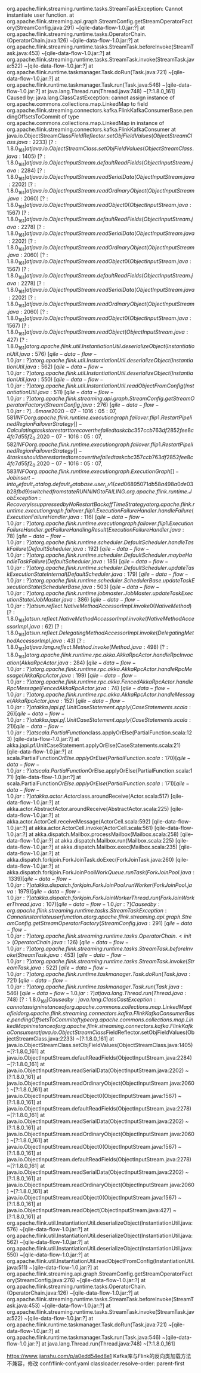
org.apache.flink.streaming.runtime.tasks.StreamTaskException: Cannot instantiate user function.
	at org.apache.flink.streaming.api.graph.StreamConfig.getStreamOperatorFactory(StreamConfig.java:291) ~[qile-data-flow-1.0.jar:?]
	at org.apache.flink.streaming.runtime.tasks.OperatorChain.<init>(OperatorChain.java:126) ~[qile-data-flow-1.0.jar:?]
	at org.apache.flink.streaming.runtime.tasks.StreamTask.beforeInvoke(StreamTask.java:453) ~[qile-data-flow-1.0.jar:?]
	at org.apache.flink.streaming.runtime.tasks.StreamTask.invoke(StreamTask.java:522) ~[qile-data-flow-1.0.jar:?]
	at org.apache.flink.runtime.taskmanager.Task.doRun(Task.java:721) ~[qile-data-flow-1.0.jar:?]
	at org.apache.flink.runtime.taskmanager.Task.run(Task.java:546) ~[qile-data-flow-1.0.jar:?]
	at java.lang.Thread.run(Thread.java:748) ~[?:1.8.0_161]
Caused by: java.lang.ClassCastException: cannot assign instance of org.apache.commons.collections.map.LinkedMap to field org.apache.flink.streaming.connectors.kafka.FlinkKafkaConsumerBase.pendingOffsetsToCommit of type org.apache.commons.collections.map.LinkedMap in instance of org.apache.flink.streaming.connectors.kafka.FlinkKafkaConsumer
	at java.io.ObjectStreamClass$FieldReflector.setObjFieldValues(ObjectStreamClass.java:2233) ~[?:1.8.0_161]
	at java.io.ObjectStreamClass.setObjFieldValues(ObjectStreamClass.java:1405) ~[?:1.8.0_161]
	at java.io.ObjectInputStream.defaultReadFields(ObjectInputStream.java:2284) ~[?:1.8.0_161]
	at java.io.ObjectInputStream.readSerialData(ObjectInputStream.java:2202) ~[?:1.8.0_161]
	at java.io.ObjectInputStream.readOrdinaryObject(ObjectInputStream.java:2060) ~[?:1.8.0_161]
	at java.io.ObjectInputStream.readObject0(ObjectInputStream.java:1567) ~[?:1.8.0_161]
	at java.io.ObjectInputStream.defaultReadFields(ObjectInputStream.java:2278) ~[?:1.8.0_161]
	at java.io.ObjectInputStream.readSerialData(ObjectInputStream.java:2202) ~[?:1.8.0_161]
	at java.io.ObjectInputStream.readOrdinaryObject(ObjectInputStream.java:2060) ~[?:1.8.0_161]
	at java.io.ObjectInputStream.readObject0(ObjectInputStream.java:1567) ~[?:1.8.0_161]
	at java.io.ObjectInputStream.defaultReadFields(ObjectInputStream.java:2278) ~[?:1.8.0_161]
	at java.io.ObjectInputStream.readSerialData(ObjectInputStream.java:2202) ~[?:1.8.0_161]
	at java.io.ObjectInputStream.readOrdinaryObject(ObjectInputStream.java:2060) ~[?:1.8.0_161]
	at java.io.ObjectInputStream.readObject0(ObjectInputStream.java:1567) ~[?:1.8.0_161]
	at java.io.ObjectInputStream.readObject(ObjectInputStream.java:427) ~[?:1.8.0_161]
	at org.apache.flink.util.InstantiationUtil.deserializeObject(InstantiationUtil.java:576) ~[qile-data-flow-1.0.jar:?]
	at org.apache.flink.util.InstantiationUtil.deserializeObject(InstantiationUtil.java:562) ~[qile-data-flow-1.0.jar:?]
	at org.apache.flink.util.InstantiationUtil.deserializeObject(InstantiationUtil.java:550) ~[qile-data-flow-1.0.jar:?]
	at org.apache.flink.util.InstantiationUtil.readObjectFromConfig(InstantiationUtil.java:511) ~[qile-data-flow-1.0.jar:?]
	at org.apache.flink.streaming.api.graph.StreamConfig.getStreamOperatorFactory(StreamConfig.java:276) ~[qile-data-flow-1.0.jar:?]
	... 6 more
2020-07-10 16:05:07,581 INFO  org.apache.flink.runtime.executiongraph.failover.flip1.RestartPipelinedRegionFailoverStrategy [] - Calculating tasks to restart to recover the failed task cbc357ccb763df2852fee8c4fc7d55f2_0.
2020-07-10 16:05:07,582 INFO  org.apache.flink.runtime.executiongraph.failover.flip1.RestartPipelinedRegionFailoverStrategy [] - 4 tasks should be restarted to recover the failed task cbc357ccb763df2852fee8c4fc7d55f2_0. 
2020-07-10 16:05:07,583 INFO  org.apache.flink.runtime.executiongraph.ExecutionGraph       [] - Job insert-into_default_catalog.default_database.user_uv1 (ced06895071db58a498a0de03b28fbd9) switched from state RUNNING to FAILING.
org.apache.flink.runtime.JobException: Recovery is suppressed by NoRestartBackoffTimeStrategy
	at org.apache.flink.runtime.executiongraph.failover.flip1.ExecutionFailureHandler.handleFailure(ExecutionFailureHandler.java:116) ~[qile-data-flow-1.0.jar:?]
	at org.apache.flink.runtime.executiongraph.failover.flip1.ExecutionFailureHandler.getFailureHandlingResult(ExecutionFailureHandler.java:78) ~[qile-data-flow-1.0.jar:?]
	at org.apache.flink.runtime.scheduler.DefaultScheduler.handleTaskFailure(DefaultScheduler.java:192) ~[qile-data-flow-1.0.jar:?]
	at org.apache.flink.runtime.scheduler.DefaultScheduler.maybeHandleTaskFailure(DefaultScheduler.java:185) ~[qile-data-flow-1.0.jar:?]
	at org.apache.flink.runtime.scheduler.DefaultScheduler.updateTaskExecutionStateInternal(DefaultScheduler.java:179) ~[qile-data-flow-1.0.jar:?]
	at org.apache.flink.runtime.scheduler.SchedulerBase.updateTaskExecutionState(SchedulerBase.java:503) ~[qile-data-flow-1.0.jar:?]
	at org.apache.flink.runtime.jobmaster.JobMaster.updateTaskExecutionState(JobMaster.java:386) ~[qile-data-flow-1.0.jar:?]
	at sun.reflect.NativeMethodAccessorImpl.invoke0(Native Method) ~[?:1.8.0_161]
	at sun.reflect.NativeMethodAccessorImpl.invoke(NativeMethodAccessorImpl.java:62) ~[?:1.8.0_161]
	at sun.reflect.DelegatingMethodAccessorImpl.invoke(DelegatingMethodAccessorImpl.java:43) ~[?:1.8.0_161]
	at java.lang.reflect.Method.invoke(Method.java:498) ~[?:1.8.0_161]
	at org.apache.flink.runtime.rpc.akka.AkkaRpcActor.handleRpcInvocation(AkkaRpcActor.java:284) ~[qile-data-flow-1.0.jar:?]
	at org.apache.flink.runtime.rpc.akka.AkkaRpcActor.handleRpcMessage(AkkaRpcActor.java:199) ~[qile-data-flow-1.0.jar:?]
	at org.apache.flink.runtime.rpc.akka.FencedAkkaRpcActor.handleRpcMessage(FencedAkkaRpcActor.java:74) ~[qile-data-flow-1.0.jar:?]
	at org.apache.flink.runtime.rpc.akka.AkkaRpcActor.handleMessage(AkkaRpcActor.java:152) ~[qile-data-flow-1.0.jar:?]
	at akka.japi.pf.UnitCaseStatement.apply(CaseStatements.scala:26) [qile-data-flow-1.0.jar:?]
	at akka.japi.pf.UnitCaseStatement.apply(CaseStatements.scala:21) [qile-data-flow-1.0.jar:?]
	at scala.PartialFunction$class.applyOrElse(PartialFunction.scala:123) [qile-data-flow-1.0.jar:?]
	at akka.japi.pf.UnitCaseStatement.applyOrElse(CaseStatements.scala:21) [qile-data-flow-1.0.jar:?]
	at scala.PartialFunction$OrElse.applyOrElse(PartialFunction.scala:170) [qile-data-flow-1.0.jar:?]
	at scala.PartialFunction$OrElse.applyOrElse(PartialFunction.scala:171) [qile-data-flow-1.0.jar:?]
	at scala.PartialFunction$OrElse.applyOrElse(PartialFunction.scala:171) [qile-data-flow-1.0.jar:?]
	at akka.actor.Actor$class.aroundReceive(Actor.scala:517) [qile-data-flow-1.0.jar:?]
	at akka.actor.AbstractActor.aroundReceive(AbstractActor.scala:225) [qile-data-flow-1.0.jar:?]
	at akka.actor.ActorCell.receiveMessage(ActorCell.scala:592) [qile-data-flow-1.0.jar:?]
	at akka.actor.ActorCell.invoke(ActorCell.scala:561) [qile-data-flow-1.0.jar:?]
	at akka.dispatch.Mailbox.processMailbox(Mailbox.scala:258) [qile-data-flow-1.0.jar:?]
	at akka.dispatch.Mailbox.run(Mailbox.scala:225) [qile-data-flow-1.0.jar:?]
	at akka.dispatch.Mailbox.exec(Mailbox.scala:235) [qile-data-flow-1.0.jar:?]
	at akka.dispatch.forkjoin.ForkJoinTask.doExec(ForkJoinTask.java:260) [qile-data-flow-1.0.jar:?]
	at akka.dispatch.forkjoin.ForkJoinPool$WorkQueue.runTask(ForkJoinPool.java:1339) [qile-data-flow-1.0.jar:?]
	at akka.dispatch.forkjoin.ForkJoinPool.runWorker(ForkJoinPool.java:1979) [qile-data-flow-1.0.jar:?]
	at akka.dispatch.forkjoin.ForkJoinWorkerThread.run(ForkJoinWorkerThread.java:107) [qile-data-flow-1.0.jar:?]
Caused by: org.apache.flink.streaming.runtime.tasks.StreamTaskException: Cannot instantiate user function.
	at org.apache.flink.streaming.api.graph.StreamConfig.getStreamOperatorFactory(StreamConfig.java:291) ~[qile-data-flow-1.0.jar:?]
	at org.apache.flink.streaming.runtime.tasks.OperatorChain.<init>(OperatorChain.java:126) ~[qile-data-flow-1.0.jar:?]
	at org.apache.flink.streaming.runtime.tasks.StreamTask.beforeInvoke(StreamTask.java:453) ~[qile-data-flow-1.0.jar:?]
	at org.apache.flink.streaming.runtime.tasks.StreamTask.invoke(StreamTask.java:522) ~[qile-data-flow-1.0.jar:?]
	at org.apache.flink.runtime.taskmanager.Task.doRun(Task.java:721) ~[qile-data-flow-1.0.jar:?]
	at org.apache.flink.runtime.taskmanager.Task.run(Task.java:546) ~[qile-data-flow-1.0.jar:?]
	at java.lang.Thread.run(Thread.java:748) ~[?:1.8.0_161]
Caused by: java.lang.ClassCastException: cannot assign instance of org.apache.commons.collections.map.LinkedMap to field org.apache.flink.streaming.connectors.kafka.FlinkKafkaConsumerBase.pendingOffsetsToCommit of type org.apache.commons.collections.map.LinkedMap in instance of org.apache.flink.streaming.connectors.kafka.FlinkKafkaConsumer
	at java.io.ObjectStreamClass$FieldReflector.setObjFieldValues(ObjectStreamClass.java:2233) ~[?:1.8.0_161]
	at java.io.ObjectStreamClass.setObjFieldValues(ObjectStreamClass.java:1405) ~[?:1.8.0_161]
	at java.io.ObjectInputStream.defaultReadFields(ObjectInputStream.java:2284) ~[?:1.8.0_161]
	at java.io.ObjectInputStream.readSerialData(ObjectInputStream.java:2202) ~[?:1.8.0_161]
	at java.io.ObjectInputStream.readOrdinaryObject(ObjectInputStream.java:2060) ~[?:1.8.0_161]
	at java.io.ObjectInputStream.readObject0(ObjectInputStream.java:1567) ~[?:1.8.0_161]
	at java.io.ObjectInputStream.defaultReadFields(ObjectInputStream.java:2278) ~[?:1.8.0_161]
	at java.io.ObjectInputStream.readSerialData(ObjectInputStream.java:2202) ~[?:1.8.0_161]
	at java.io.ObjectInputStream.readOrdinaryObject(ObjectInputStream.java:2060) ~[?:1.8.0_161]
	at java.io.ObjectInputStream.readObject0(ObjectInputStream.java:1567) ~[?:1.8.0_161]
	at java.io.ObjectInputStream.defaultReadFields(ObjectInputStream.java:2278) ~[?:1.8.0_161]
	at java.io.ObjectInputStream.readSerialData(ObjectInputStream.java:2202) ~[?:1.8.0_161]
	at java.io.ObjectInputStream.readOrdinaryObject(ObjectInputStream.java:2060) ~[?:1.8.0_161]
	at java.io.ObjectInputStream.readObject0(ObjectInputStream.java:1567) ~[?:1.8.0_161]
	at java.io.ObjectInputStream.readObject(ObjectInputStream.java:427) ~[?:1.8.0_161]
	at org.apache.flink.util.InstantiationUtil.deserializeObject(InstantiationUtil.java:576) ~[qile-data-flow-1.0.jar:?]
	at org.apache.flink.util.InstantiationUtil.deserializeObject(InstantiationUtil.java:562) ~[qile-data-flow-1.0.jar:?]
	at org.apache.flink.util.InstantiationUtil.deserializeObject(InstantiationUtil.java:550) ~[qile-data-flow-1.0.jar:?]
	at org.apache.flink.util.InstantiationUtil.readObjectFromConfig(InstantiationUtil.java:511) ~[qile-data-flow-1.0.jar:?]
	at org.apache.flink.streaming.api.graph.StreamConfig.getStreamOperatorFactory(StreamConfig.java:276) ~[qile-data-flow-1.0.jar:?]
	at org.apache.flink.streaming.runtime.tasks.OperatorChain.<init>(OperatorChain.java:126) ~[qile-data-flow-1.0.jar:?]
	at org.apache.flink.streaming.runtime.tasks.StreamTask.beforeInvoke(StreamTask.java:453) ~[qile-data-flow-1.0.jar:?]
	at org.apache.flink.streaming.runtime.tasks.StreamTask.invoke(StreamTask.java:522) ~[qile-data-flow-1.0.jar:?]
	at org.apache.flink.runtime.taskmanager.Task.doRun(Task.java:721) ~[qile-data-flow-1.0.jar:?]
	at org.apache.flink.runtime.taskmanager.Task.run(Task.java:546) ~[qile-data-flow-1.0.jar:?]
	at java.lang.Thread.run(Thread.java:748) ~[?:1.8.0_161]
	
	
https://www.jianshu.com/p/a0edd54ed8e1
Kafka库与Flink的反向类加载方法不兼容，修改 conf/flink-conf.yaml 
classloader.resolve-order: parent-first
	
	